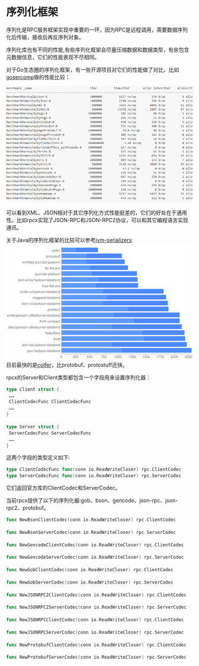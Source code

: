 # 序列化框架

序列化是RPC服务框架实现中重要的一环，因为RPC是远程调用，需要数据序列化后传输，接收后再反序列对象。

序列化库也有不同的性能,有些序列化框架会尽量压缩数据和数据类型，有些包含元数据信息，它们的性能表现不尽相同。

对于Go生态圈的序列化框架，有一些开源项目对它们的性能做了对比，比如 [gosercomp](https://github.com/smallnest/gosercomp)做的性能比较：

![](ch8-gosercomp.png)

可以看到XML、JSON相对于其它序列化方式性能挺差的，它们的好处在于通用性。比如rpcx实现了JSON-RPC和JSON-RPC2协议，可以和其它编程语言实现通讯。

关于Java的序列化框架的比较可以参考[jvm-serializers](https://github.com/eishay/jvm-serializers/):
![](ch8-jvm-serializers.png)
目前最快的是[colfer](https://github.com/pascaldekloe/colfer)，比protobuf、protostuff还快。



rpcx的Server和Client类型都包含一个字段用来设置序列化器：
```go
type Client struct {
 ……
 ClientCodecFunc ClientCodecFunc
 ……
}

type Server struct {
 ServerCodecFunc ServerCodecFunc
 ……
}
```

这两个字段的类型定义如下:
```go
type ClientCodecFunc func(conn io.ReadWriteCloser) rpc.ClientCodec
type ServerCodecFunc func(conn io.ReadWriteCloser) rpc.ServerCodec
```

它们返回官方库的ClientCodec和ServerCodec。

当前rpcx提供了以下的序列化器:gob、bson、gencode、json-rpc、json-rpc2、protobuf。
```go
func NewBsonClientCodec(conn io.ReadWriteCloser) rpc.ClientCodec

func NewBsonServerCodec(conn io.ReadWriteCloser) rpc.ServerCodec

func NewGencodeClientCodec(conn io.ReadWriteCloser) rpc.ClientCodec

func NewGencodeServerCodec(conn io.ReadWriteCloser) rpc.ServerCodec

func NewGobClientCodec(conn io.ReadWriteCloser) rpc.ClientCodec

func NewGobServerCodec(conn io.ReadWriteCloser) rpc.ServerCodec

func NewJSONRPC2ClientCodec(conn io.ReadWriteCloser) rpc.ClientCodec

func NewJSONRPC2ServerCodec(conn io.ReadWriteCloser) rpc.ServerCodec

func NewJSONRPCClientCodec(conn io.ReadWriteCloser) rpc.ClientCodec

func NewJSONRPCServerCodec(conn io.ReadWriteCloser) rpc.ServerCodec

func NewProtobufClientCodec(conn io.ReadWriteCloser) rpc.ClientCodec

func NewProtobufServerCodec(conn io.ReadWriteCloser) rpc.ServerCodec

```
